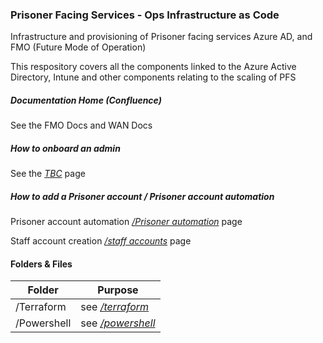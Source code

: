 

### Prisoner Facing Services - Ops Infrastructure as Code
Infrastructure and provisioning of Prisoner facing services Azure AD, and FMO (Future Mode of Operation)

This respository covers all the components linked to the Azure Active Directory, Intune and other components relating to the scaling of PFS

##### Documentation Home (Confluence)

See the FMO Docs and WAN Docs


##### How to onboard an admin

See the *[TBC](./admin.md)* page

##### How to add a Prisoner account / Prisoner account automation

Prisoner account automation *[/Prisoner automation](./user-roles/prisoner.md)* page


Staff account creation *[/staff accounts](./user-roles/staff.md)* page


#### Folders & Files

| Folder | Purpose |
|---------------------|----------------------|
| /Terraform           | see *[/terraform](./terraform/README.md)* |
| /Powershell          | see *[/powershell](./powershell/README.md)* |


